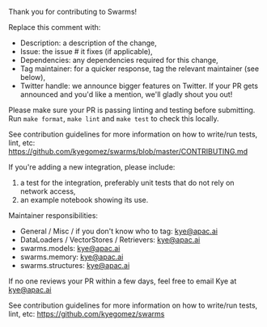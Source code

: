 Thank you for contributing to Swarms!

Replace this comment with:
  - Description: a description of the change, 
  - Issue: the issue # it fixes (if applicable),
  - Dependencies: any dependencies required for this change,
  - Tag maintainer: for a quicker response, tag the relevant maintainer (see below),
  - Twitter handle: we announce bigger features on Twitter. If your PR gets announced and you'd like a mention, we'll gladly shout you out!

Please make sure your PR is passing linting and testing before submitting. Run `make format`, `make lint` and `make test` to check this locally.

See contribution guidelines for more information on how to write/run tests, lint, etc: 
https://github.com/kyegomez/swarms/blob/master/CONTRIBUTING.md

If you're adding a new integration, please include:
  1. a test for the integration, preferably unit tests that do not rely on network access,
  2. an example notebook showing its use.


Maintainer responsibilities:
  - General / Misc / if you don't know who to tag: kye@apac.ai
  - DataLoaders / VectorStores / Retrievers: kye@apac.ai
  - swarms.models: kye@apac.ai
  - swarms.memory: kye@apac.ai
  - swarms.structures: kye@apac.ai

If no one reviews your PR within a few days, feel free to email Kye at kye@apac.ai

See contribution guidelines for more information on how to write/run tests, lint, etc: https://github.com/kyegomez/swarms